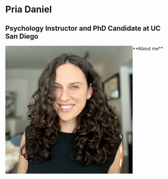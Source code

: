 # Pria Daniel
## Psychology Instructor and PhD Candidate at UC San Diego
<img align="left" src="/images/Headshot_2025.jpeg" width="400" alt="Headshot 2025"/>
**About me**
